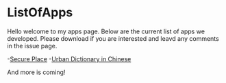 # ListOfApps
Hello welcome to my apps page.
Below are the current list of apps we developed. Please download if you are interested and leavd any comments in the issue page.

-[Secure Place](https://apps.apple.com/us/app/secure-place/id1501028417)
-[Urban Dictionary in Chinese]()

And more is coming!
